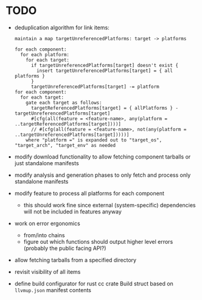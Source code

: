 # TODO

- deduplication algorithm for link items:

      maintain a map targetUnreferencedPlatforms: target -> platforms

      for each component:
        for each platform:
          for each target:
            if targetUnreferencedPlatforms[target] doesn't exist {
              insert targetUnreferencedPlatforms[target] = { all platforms }
            }
            targetUnreferencedPlatforms[target] -= platform
      for each component:
        for each target:
          gate each target as follows:
            targetReferencedPlatforms[target] = { allPlatforms } - targetUnreferencedPlatforms[target]
            #[cfg(all(feature = <feature-name>, any(platform = ..targetReferencedPlatforms[target])))]
            // #[cfg(all(feature = <feature-name>, not(any(platform = ..targetUnreferencedPlatforms[target]))))]
          where "platform =" is expanded out to "target_os", "target_arch", "target_env" as needed

- modify download functionality to allow fetching component tarballs or just standalone manifests
- modify analysis and generation phases to only fetch and process only standalone manifests
- modify feature to process all platforms for each component
  - this should work fine since external (system-specific) dependencies will not be included in features anyway
- work on error ergonomics
  - from/into chains
  - figure out which functions should output higher level errors (probably the public facing API?)
- allow fetching tarballs from a specified directory
- revisit visibility of all items
- define build configurator for rust cc crate Build struct based on `llvmup.json` manifest contents
